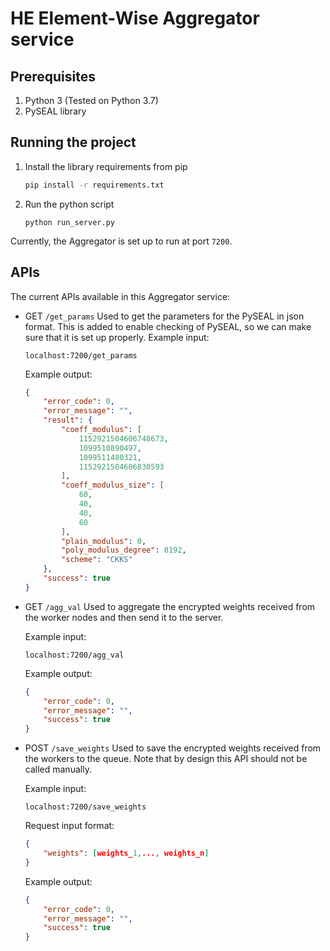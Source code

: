 # HE Element-Wise Aggregator service

## Prerequisites
1. Python 3 (Tested on Python 3.7)
2. PySEAL library

## Running the project

1.  Install the library requirements from pip
    ```bash
    pip install -r requirements.txt
    ```

2.  Run the python script
    ```
    python run_server.py
    ```
    
Currently, the Aggregator is set up to run at port `7200`.

## APIs 

The current APIs available in this Aggregator service: 
*   GET `/get_params`
    Used to get the parameters for the PySEAL in json format. 
    This is added to enable checking of PySEAL, so we can make sure that it is set up properly. 
    Example input: 
    ```
    localhost:7200/get_params 
    ``` 
    
    Example output: 
    ```json
    {
        "error_code": 0,
        "error_message": "",
        "result": {
            "coeff_modulus": [
                1152921504606748673,
                1099510890497,
                1099511480321,
                1152921504606830593
            ],
            "coeff_modulus_size": [
                60,
                40,
                40,
                60
            ],
            "plain_modulus": 0,
            "poly_modulus_degree": 8192,
            "scheme": "CKKS"
        },
        "success": true
    }
    ```
    
*   GET `/agg_val`
    Used to aggregate the encrypted weights received from the worker nodes and then send it to the server. 
    
    Example input: 
    ```
    localhost:7200/agg_val 
    ``` 
    
    Example output: 
    ```json
    {
        "error_code": 0,
        "error_message": "",
        "success": true
    }
    ```

*   POST `/save_weights`
    Used to save the encrypted weights received from the workers to the queue. 
    Note that by design this API should not be called manually. 
    
    Example input: 
    ```
    localhost:7200/save_weights 
    ``` 
    Request input format: 
    ```json
    {
        "weights": [weights_1,..., weights_n]
    }
    ```
    
    Example output: 
    ```json
    {
        "error_code": 0,
        "error_message": "",
        "success": true
    }
    ```